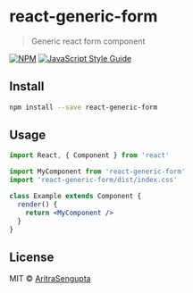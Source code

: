 # react-generic-form

> Generic react form component

[![NPM](https://img.shields.io/npm/v/react-generic-form.svg)](https://www.npmjs.com/package/react-generic-form) [![JavaScript Style Guide](https://img.shields.io/badge/code_style-standard-brightgreen.svg)](https://standardjs.com)

## Install

```bash
npm install --save react-generic-form
```

## Usage

```jsx
import React, { Component } from 'react'

import MyComponent from 'react-generic-form'
import 'react-generic-form/dist/index.css'

class Example extends Component {
  render() {
    return <MyComponent />
  }
}
```

## License

MIT © [AritraSengupta](https://github.com/AritraSengupta)
